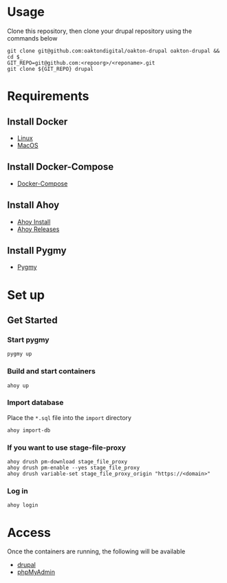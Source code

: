 # Usage

Clone this repository, then clone your drupal repository using the commands below

```
git clone git@github.com:oaktondigital/oakton-drupal oakton-drupal && cd $_
GIT_REPO=git@github.com:<repoorg>/<reponame>.git
git clone ${GIT_REPO} drupal
```

# Requirements
## Install Docker
  * [Linux](https://docs.docker.com/install/linux/docker-ce/ubuntu/)
  * [MacOS](https://docs.docker.com/docker-for-mac/install/)

## Install Docker-Compose
  * [Docker-Compose](https://docs.docker.com/compose/install/)

## Install Ahoy
  * [Ahoy Install](https://github.com/ahoy-cli/ahoy)
  * [Ahoy Releases](https://github.com/ahoy-cli/ahoy/releases)

## Install Pygmy
  * [Pygmy](https://docs.amazee.io/local_docker_development/pygmy.html#prerequisites)

# Set up
## Get Started
### Start pygmy
```
pygmy up
```
### Build and start containers
```
ahoy up
```
### Import database
Place the `*.sql` file into the `import` directory
```
ahoy import-db
```
### If you want to use stage-file-proxy
```
ahoy drush pm-download stage_file_proxy
ahoy drush pm-enable --yes stage_file_proxy
ahoy drush variable-set stage_file_proxy_origin "https://<domain>"
```
### Log in
```
ahoy login
```

# Access
Once the containers are running, the following will be available

* [drupal](http://drupal.local.oakton.digital)
* [phpMyAdmin](http://myadmin.local.oakton.digital:8089)
